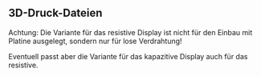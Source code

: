 ## 3D-Druck-Dateien

Achtung: Die Variante für das resistive Display ist nicht für den Einbau mit Platine ausgelegt, sondern nur für lose Verdrahtung!

Eventuell passt aber die Variante für das kapazitive Display auch für das resistive.
